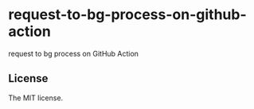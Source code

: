 # request-to-bg-process-on-github-action

request to bg process on GitHub Action

## License

The MIT license.
